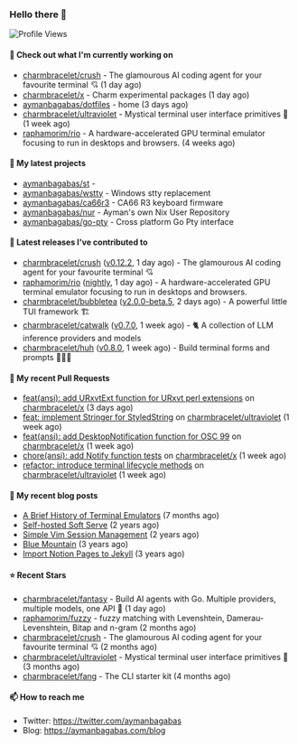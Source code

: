 ### Hello there 👋

![Profile Views](https://komarev.com/ghpvc/?username=aymanbagabas&label=PROFILE+VIEWS)

#### 👷 Check out what I'm currently working on

- [charmbracelet/crush](https://github.com/charmbracelet/crush) - The glamourous AI coding agent for your favourite terminal 💘 (1 day ago)
- [charmbracelet/x](https://github.com/charmbracelet/x) - Charm experimental packages (1 day ago)
- [aymanbagabas/dotfiles](https://github.com/aymanbagabas/dotfiles) - home (3 days ago)
- [charmbracelet/ultraviolet](https://github.com/charmbracelet/ultraviolet) - Mystical terminal user interface primitives 🌈 (1 week ago)
- [raphamorim/rio](https://github.com/raphamorim/rio) - A hardware-accelerated GPU terminal emulator focusing to run in desktops and browsers. (4 weeks ago)

#### 🌱 My latest projects

- [aymanbagabas/st](https://github.com/aymanbagabas/st) - 
- [aymanbagabas/wstty](https://github.com/aymanbagabas/wstty) - Windows stty replacement
- [aymanbagabas/ca66r3](https://github.com/aymanbagabas/ca66r3) - CA66 R3 keyboard firmware
- [aymanbagabas/nur](https://github.com/aymanbagabas/nur) - Ayman&#39;s own Nix User Repository
- [aymanbagabas/go-pty](https://github.com/aymanbagabas/go-pty) - Cross platform Go Pty interface

#### 🔭 Latest releases I've contributed to

- [charmbracelet/crush](https://github.com/charmbracelet/crush) ([v0.12.2](https://github.com/charmbracelet/crush/releases/tag/v0.12.2), 1 day ago) - The glamourous AI coding agent for your favourite terminal 💘
- [raphamorim/rio](https://github.com/raphamorim/rio) ([nightly](https://github.com/raphamorim/rio/releases/tag/nightly), 1 day ago) - A hardware-accelerated GPU terminal emulator focusing to run in desktops and browsers.
- [charmbracelet/bubbletea](https://github.com/charmbracelet/bubbletea) ([v2.0.0-beta.5](https://github.com/charmbracelet/bubbletea/releases/tag/v2.0.0-beta.5), 2 days ago) - A powerful little TUI framework 🏗
- [charmbracelet/catwalk](https://github.com/charmbracelet/catwalk) ([v0.7.0](https://github.com/charmbracelet/catwalk/releases/tag/v0.7.0), 1 week ago) - 🐈 A collection of LLM inference providers and models 
- [charmbracelet/huh](https://github.com/charmbracelet/huh) ([v0.8.0](https://github.com/charmbracelet/huh/releases/tag/v0.8.0), 1 week ago) - Build terminal forms and prompts 🤷🏻‍♀️

#### 🔨 My recent Pull Requests

- [feat(ansi): add URxvtExt function for URxvt perl extensions](https://github.com/charmbracelet/x/pull/603) on [charmbracelet/x](https://github.com/charmbracelet/x) (3 days ago)
- [feat: implement Stringer for StyledString](https://github.com/charmbracelet/ultraviolet/pull/53) on [charmbracelet/ultraviolet](https://github.com/charmbracelet/ultraviolet) (1 week ago)
- [feat(ansi): add DesktopNotification function for OSC 99](https://github.com/charmbracelet/x/pull/600) on [charmbracelet/x](https://github.com/charmbracelet/x) (1 week ago)
- [chore(ansi): add Notify function tests](https://github.com/charmbracelet/x/pull/599) on [charmbracelet/x](https://github.com/charmbracelet/x) (1 week ago)
- [refactor: introduce terminal lifecycle methods](https://github.com/charmbracelet/ultraviolet/pull/52) on [charmbracelet/ultraviolet](https://github.com/charmbracelet/ultraviolet) (1 week ago)

#### 📜 My recent blog posts

- [A Brief History of Terminal Emulators](https://aymanbagabas.com/blog/2025/03/11/a-brief-history-of-terminal-emulators.html) (7 months ago)
- [Self-hosted Soft Serve](https://aymanbagabas.com/blog/2023/04/28/self-hosted-soft-serve.html) (2 years ago)
- [Simple Vim Session Management](https://aymanbagabas.com/blog/2023/04/13/simple-vim-session-management.html) (2 years ago)
- [Blue Mountain](https://aymanbagabas.com/blog/2022/06/02/blue-mountain.html) (3 years ago)
- [Import Notion Pages to Jekyll](https://aymanbagabas.com/blog/2022/03/29/import-notion-pages-to-jekyll.html) (3 years ago)

#### ⭐ Recent Stars

- [charmbracelet/fantasy](https://github.com/charmbracelet/fantasy) - Build AI agents with Go. Multiple providers, multiple models, one API 🧙 (1 day ago)
- [raphamorim/fuzzy](https://github.com/raphamorim/fuzzy) - fuzzy matching with Levenshtein, Damerau-Levenshtein, Bitap and n-gram (2 months ago)
- [charmbracelet/crush](https://github.com/charmbracelet/crush) - The glamourous AI coding agent for your favourite terminal 💘 (2 months ago)
- [charmbracelet/ultraviolet](https://github.com/charmbracelet/ultraviolet) - Mystical terminal user interface primitives 🌈 (3 months ago)
- [charmbracelet/fang](https://github.com/charmbracelet/fang) - The CLI starter kit (4 months ago)

#### 📫 How to reach me

- Twitter: https://twitter.com/aymanbagabas
- Blog: https://aymanbagabas.com/blog
